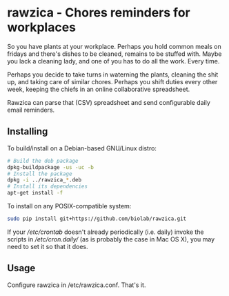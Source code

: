 rawzica - Chores reminders for workplaces
=========================================

So you have plants at your workplace. Perhaps you hold common meals on
fridays and there's dishes to be cleaned, remains to be stuffed with.
Maybe you lack a cleaning lady, and one of you has to do all the work.
Every time.

Perhaps you decide to take turns in waterning the plants, cleaning the shit up,
and taking care of similar chores. Perhaps you shift duties every other week,
keeping the chiefs in an online collaborative spreadsheet.

Rawzica can parse that (CSV) spreadsheet and send configurable daily
email reminders. 


Installing
----------
To build/install on a Debian-based GNU/Linux distro:

```bash
# Build the deb package
dpkg-buildpackage -us -uc -b
# Install the package
dpkg -i ../rawzica_*.deb
# Install its dependencies
apt-get install -f
```

To install on any POSIX-compatible system:

```bash
sudo pip install git+https://github.com/biolab/rawzica.git
```

If your _/etc/crontab_ doesn't already periodically (i.e. daily) invoke the
scripts in _/etc/cron.daily/_ (as is probably the case in Mac OS X), you may
need to set it so that it does.

Usage
-----
Configure rawzica in /etc/rawzica.conf. That's it.
